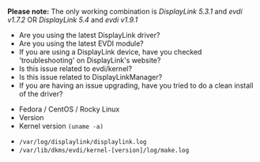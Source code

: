 **Please note:** The only working combination is *DisplayLink 5.3.1* and *evdi v1.7.2* OR *DisplayLink 5.4* and *evdi v1.9.1*

<!-- Please look through existing issues (open and closed) and make sure you are not creating a duplicate issue: -->
  * Are you using the latest DisplayLink driver?
    <!-- (https://www.synaptics.com/products/displaylink-graphics/downloads/ubuntu) -->
  * Are you using the latest EVDI module?
    <!-- (https://github.com/DisplayLink/evdi/releases) -->
  * If you are using a DisplayLink device, have you checked 'troubleshooting'
    on DisplayLink's website?
    <!-- (https://support.displaylink.com/knowledgebase/topics/103927-troubleshooting-ubuntu) -->
  * Is this issue related to evdi/kernel?
    <!-- (Please go to the EVDI repository for support: https://github.com/DisplayLink/evdi) -->
  * Is this issue related to DisplayLinkManager?
    <!-- (If so, please take a look at DisplayLink's support forum
    https://support.displaylink.com or forum https://www.displaylink.org/forum/) -->
  * If you are having an issue upgrading, have you tried to do a clean install of the driver?
    <!-- Do the following for a clean driver install:
           Find the current package installed - `sudo rpm -qa | grep displaylink`
           Remove what is returned: `sudo rpm -evh [package]`

           Clear out anything left over:
            /var/lib/dkms/evdi
            /usr/libexec/displaylink
            /usr/src/evdi-*

            /etc/X11/xorg.conf.d/20-displaylink.conf
            /etc/logrotate.d/displaylink
            /usr/lib/systemd/system/displaylink-driver.service
            /usr/lib/systemd/system-preset/95-displaylink.preset
            /usr/lib/systemd/system-sleep/displaylink.sh
            /etc/udev/rules.d/99-displaylink.rules
            /usr/share/doc/displaylink
            /usr/share/doc/displaylink/LICENSE

            /usr/lib/modules/`uname -r`/weak-updates/evdi.ko.xz
            /usr/lib/modules/`uname -r`/extra/evdi.ko.xz

          Reboot
          Reinstall the RPM package -->


<!-- Provide the following information -->
  * Fedora / CentOS / Rocky Linux
  * Version
  * Kernel version `(uname -a)`

<!-- Please provide the following logs -->
  * `/var/log/displaylink/displaylink.log`
  * `/var/lib/dkms/evdi/kernel-[version]/log/make.log`

<!-- Please add a good summary of the issue in the Title above -->

<!-- Steps to reproduce -->

<!-- Detailed description -->
